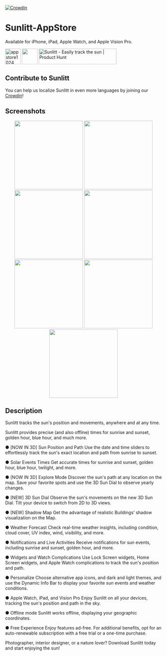 [![Crowdin](https://badges.crowdin.net/sunlitt/localized.svg)](https://crowdin.com)

# Sunlitt-AppStore
Available for iPhone, iPad, Apple Watch, and Apple Vision Pro.

<img height="50" alt="appstore1024" src="https://user-images.githubusercontent.com/55358113/235526907-c36a3275-6c1c-4c19-8907-f454e4f358e2.png"> [<img src="https://user-images.githubusercontent.com/55358113/174020637-ca23803f-341c-48ce-b896-1fd4b7423310.svg" height="50">](https://apps.apple.com/app/litt/id1628751457)
<a href="https://www.producthunt.com/posts/sunlitt?utm_source=badge-featured&utm_medium=badge&utm_souce=badge-sunlitt" target="_blank"><img src="https://api.producthunt.com/widgets/embed-image/v1/featured.svg?post_id=405401&theme=light" alt="Sunlitt - Easily&#0032;track&#0032;the&#0032;sun | Product Hunt" style="width: 250px; height: 50px;" width="250" height="54" /></a>

## Contribute to Sunlitt
You can help us localize Sunlitt in even more languages by joining our [Crowdin](https://crowdin.com/project/sunlitt)!

## Screenshots
<p align="center">
<img width=220 src="https://github.com/Sunlitt/Sunlitt-AppStore/assets/55358113/191332de-8ffb-48ea-8a14-e7fb3c2c18e9" /> <img width=220 src="https://github.com/Sunlitt/Sunlitt-AppStore/assets/55358113/cb2721d3-5fb7-4b84-a53f-81b968c4ed82" /> <img width=220 src="https://github.com/Sunlitt/Sunlitt-AppStore/assets/55358113/6c786127-b4ad-49a1-9e1b-4644607edbaa" /> <img width=220 src="https://github.com/Sunlitt/Sunlitt-AppStore/assets/55358113/903fcfbb-c492-4e14-808e-a7f3c07cb67e" /> <img width=220 src="https://github.com/Sunlitt/Sunlitt-AppStore/assets/55358113/38e91e57-e1e1-4145-98b1-4aecdba6e69a" /> <img width=220 src="https://github.com/Sunlitt/Sunlitt-AppStore/assets/55358113/fd616d6f-2692-4b34-8def-0bd7fc907c53" /> <img width=220 src="https://github.com/Sunlitt/Sunlitt-AppStore/assets/55358113/ed6e1963-edad-4804-b5fc-0137b421149b" />
</p>

## Description
Sunlitt tracks the sun's position and movements, anywhere and at any time.

Sunlitt provides precise (and also offline) times for sunrise and sunset, golden hour, blue hour, and much more.

● [NOW IN 3D] Sun Position and Path
Use the date and time sliders to effortlessly track the sun's exact location and path from sunrise to sunset.

● Solar Events Times
Get accurate times for sunrise and sunset, golden hour, blue hour, twilight, and more.

● [NOW IN 3D] Explore Mode 
Discover the sun's path at any location on the map. Save your favorite spots and use the 3D Sun Dial to observe yearly changes.

● [NEW] 3D Sun Dial 
Observe the sun's movements on the new 3D Sun Dial. Tilt your device to switch from 2D to 3D views.

● [NEW] Shadow Map 
Get the advantage of realistic Buildings’ shadow visualization on the Map. 

● Weather Forecast
Check real-time weather insights, including condition, cloud cover, UV index, wind, visibility, and more.

● Notifications and Live Activities
Receive notifications for sun events, including sunrise and sunset, golden hour, and more.

● Widgets and Watch Complications
Use Lock Screen widgets, Home Screen widgets, and Apple Watch complications to track the sun's position and path.

● Personalize
Choose alternative app icons, and dark and light themes, and use the Dynamic Info Bar to display your favorite sun events and weather conditions.

● Apple Watch, iPad, and Vision Pro
Enjoy Sunlitt on all your devices, tracking the sun's position and path in the sky.

● Offline mode
Sunlitt works offline, displaying your geographic coordinates.

● Free Experience
Enjoy features ad-free. For additional benefits, opt for an auto-renewable subscription with a free trial or a one-time purchase. 

Photographer, interior designer, or a nature lover?
Download Sunlitt today and start enjoying the sun!

